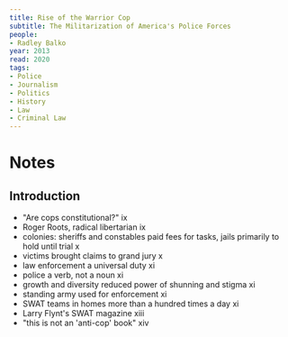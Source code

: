 ```yaml
---
title: Rise of the Warrior Cop
subtitle: The Militarization of America's Police Forces
people:
- Radley Balko
year: 2013
read: 2020
tags:
- Police
- Journalism
- Politics
- History
- Law
- Criminal Law
---
```


# Notes

## Introduction
- "Are cops constitutional?" ix
- Roger Roots, radical libertarian ix
- colonies: sheriffs and constables paid fees for tasks, jails primarily to hold until trial x
- victims brought claims to grand jury x
- law enforcement a universal duty xi
- police a verb, not a noun xi
- growth and diversity reduced power of shunning and stigma xi
- standing army used for enforcement xi
- SWAT teams in homes more than a hundred times a day xi
- Larry Flynt's SWAT magazine xiii
- "this is not an 'anti-cop' book" xiv
